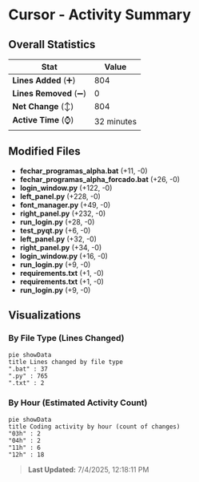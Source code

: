 # Cursor - Activity Summary 

## Overall Statistics

| Stat                   | Value                                                             |
| ---------------------- | ----------------------------------------------------------------- |
| **Lines Added** (➕)   | 804                                          |
| **Lines Removed** (➖) | 0                                        |
| **Net Change** (↕)    | 804                |
| **Active Time** (⌚)   | 32 minutes |


## Modified Files
- **fechar_programas_alpha.bat** (+11, -0)
- **fechar_programas_alpha_forcado.bat** (+26, -0)
- **login_window.py** (+122, -0)
- **left_panel.py** (+228, -0)
- **font_manager.py** (+49, -0)
- **right_panel.py** (+232, -0)
- **run_login.py** (+28, -0)
- **test_pyqt.py** (+6, -0)
- **left_panel.py** (+32, -0)
- **right_panel.py** (+34, -0)
- **login_window.py** (+16, -0)
- **run_login.py** (+9, -0)
- **requirements.txt** (+1, -0)
- **requirements.txt** (+1, -0)
- **run_login.py** (+9, -0)

## Visualizations

### By File Type (Lines Changed)

```mermaid
pie showData
title Lines changed by file type
".bat" : 37
".py" : 765
".txt" : 2
```

### By Hour (Estimated Activity Count)

```mermaid
pie showData
title Coding activity by hour (count of changes)
"03h" : 2
"04h" : 2
"11h" : 6
"12h" : 18
```


> **Last Updated:** 7/4/2025, 12:18:11 PM